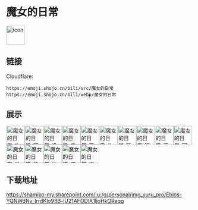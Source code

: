 # 魔女的日常
<img src="https://emoji.shojo.cn/bili/src/魔女的日常/icon.png" width="50" height="50" alt="icon">

## 链接
Cloudflare:
```
https://emoji.shojo.cn/bili/src/魔女的日常
https://emoji.shojo.cn/bili/webp/魔女的日常
```
## 展示
<img src="https://emoji.shojo.cn/bili/src/魔女的日常/魔女的日常-咋了.png" width="50" height="50" alt="魔女的日常-咋了"><img src="https://emoji.shojo.cn/bili/src/魔女的日常/魔女的日常-盯上你了.png" width="50" height="50" alt="魔女的日常-盯上你了"><img src="https://emoji.shojo.cn/bili/src/魔女的日常/魔女的日常-没眼看.png" width="50" height="50" alt="魔女的日常-没眼看"><img src="https://emoji.shojo.cn/bili/src/魔女的日常/魔女的日常-来呀快活呀.png" width="50" height="50" alt="魔女的日常-来呀快活呀"><img src="https://emoji.shojo.cn/bili/src/魔女的日常/魔女的日常-要抱抱.png" width="50" height="50" alt="魔女的日常-要抱抱"><img src="https://emoji.shojo.cn/bili/src/魔女的日常/魔女的日常-生气.png" width="50" height="50" alt="魔女的日常-生气"><img src="https://emoji.shojo.cn/bili/src/魔女的日常/魔女的日常-睡不着.png" width="50" height="50" alt="魔女的日常-睡不着"><img src="https://emoji.shojo.cn/bili/src/魔女的日常/魔女的日常-嘿嘿嘿.png" width="50" height="50" alt="魔女的日常-嘿嘿嘿"><img src="https://emoji.shojo.cn/bili/src/魔女的日常/魔女的日常-不想理你.png" width="50" height="50" alt="魔女的日常-不想理你"><img src="https://emoji.shojo.cn/bili/src/魔女的日常/魔女的日常-耶.png" width="50" height="50" alt="魔女的日常-耶"><img src="https://emoji.shojo.cn/bili/src/魔女的日常/魔女的日常-爱心眼.png" width="50" height="50" alt="魔女的日常-爱心眼"><img src="https://emoji.shojo.cn/bili/src/魔女的日常/魔女的日常-营业中.png" width="50" height="50" alt="魔女的日常-营业中"><img src="https://emoji.shojo.cn/bili/src/魔女的日常/魔女的日常-比心.png" width="50" height="50" alt="魔女的日常-比心"><img src="https://emoji.shojo.cn/bili/src/魔女的日常/魔女的日常-停停.png" width="50" height="50" alt="魔女的日常-停停"><img src="https://emoji.shojo.cn/bili/src/魔女的日常/魔女的日常-不可以哦.png" width="50" height="50" alt="魔女的日常-不可以哦">

## 下载地址

https://shamiko-my.sharepoint.com/:u:/g/personal/img_yuru_pro/Eblos-YQNWdNv_IrrdKlo98B-lU21AFODlX1ljoHkQReqg